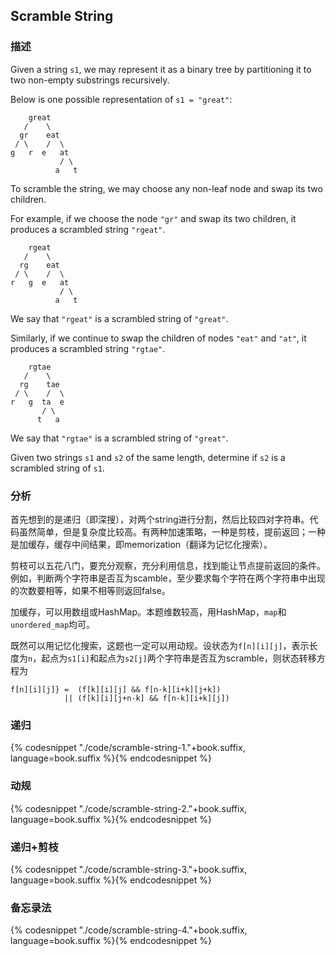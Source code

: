 ## Scramble String


### 描述

Given a string `s1`, we may represent it as a binary tree by partitioning it to two non-empty substrings recursively.

Below is one possible representation of `s1 = "great"`:

```
    great
   /    \
  gr    eat
 / \    /  \
g   r  e   at
           / \
          a   t
```

To scramble the string, we may choose any non-leaf node and swap its two children.

For example, if we choose the node `"gr"` and swap its two children, it produces a scrambled string `"rgeat"`.

```
    rgeat
   /    \
  rg    eat
 / \    /  \
r   g  e   at
           / \
          a   t
```

We say that `"rgeat"` is a scrambled string of `"great"`.

Similarly, if we continue to swap the children of nodes `"eat"` and `"at"`, it produces a scrambled string `"rgtae"`.

```
    rgtae
   /    \
  rg    tae
 / \    /  \
r   g  ta  e
       / \
      t   a
```

We say that `"rgtae"` is a scrambled string of `"great"`.

Given two strings `s1` and `s2` of the same length, determine if `s2` is a scrambled string of `s1`.


### 分析

首先想到的是递归（即深搜），对两个string进行分割，然后比较四对字符串。代码虽然简单，但是复杂度比较高。有两种加速策略，一种是剪枝，提前返回；一种是加缓存，缓存中间结果，即memorization（翻译为记忆化搜索）。

剪枝可以五花八门，要充分观察，充分利用信息，找到能让节点提前返回的条件。例如，判断两个字符串是否互为scamble，至少要求每个字符在两个字符串中出现的次数要相等，如果不相等则返回false。

加缓存，可以用数组或HashMap。本题维数较高，用HashMap，`map`和`unordered_map`均可。

既然可以用记忆化搜索，这题也一定可以用动规。设状态为`f[n][i][j]`，表示长度为`n`，起点为`s1[i]`和起点为`s2[j]`两个字符串是否互为scramble，则状态转移方程为

```
f[n][i][j]} =  (f[k][i][j] && f[n-k][i+k][j+k]) 
            || (f[k][i][j+n-k] && f[n-k][i+k][j])
```


### 递归

{% codesnippet "./code/scramble-string-1."+book.suffix, language=book.suffix %}{% endcodesnippet %}


### 动规

{% codesnippet "./code/scramble-string-2."+book.suffix, language=book.suffix %}{% endcodesnippet %}


### 递归+剪枝

{% codesnippet "./code/scramble-string-3."+book.suffix, language=book.suffix %}{% endcodesnippet %}


### 备忘录法

{% codesnippet "./code/scramble-string-4."+book.suffix, language=book.suffix %}{% endcodesnippet %}
